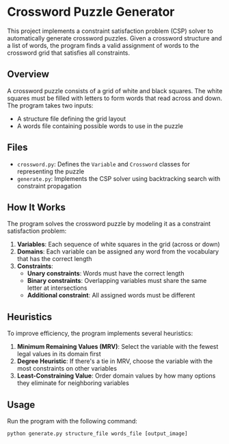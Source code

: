 # Crossword Puzzle Generator

This project implements a constraint satisfaction problem (CSP) solver to automatically generate crossword puzzles. 
Given a crossword structure and a list of words, the program finds a valid assignment of words to the crossword grid 
that satisfies all constraints.

## Overview

A crossword puzzle consists of a grid of white and black squares. The white squares must be filled with letters to form words that read across and down. 
The program takes two inputs:
- A structure file defining the grid layout
- A words file containing possible words to use in the puzzle

## Files

- `crossword.py`: Defines the `Variable` and `Crossword` classes for representing the puzzle
- `generate.py`: Implements the CSP solver using backtracking search with constraint propagation

## How It Works

The program solves the crossword puzzle by modeling it as a constraint satisfaction problem:

1. **Variables**: Each sequence of white squares in the grid (across or down)
2. **Domains**: Each variable can be assigned any word from the vocabulary that has the correct length
3. **Constraints**:
   - **Unary constraints**: Words must have the correct length
   - **Binary constraints**: Overlapping variables must share the same letter at intersections
   - **Additional constraint**: All assigned words must be different


## Heuristics

To improve efficiency, the program implements several heuristics:

1. **Minimum Remaining Values (MRV)**: Select the variable with the fewest legal values in its domain first
2. **Degree Heuristic**: If there's a tie in MRV, choose the variable with the most constraints on other variables
3. **Least-Constraining Value**: Order domain values by how many options they eliminate for neighboring variables

## Usage

Run the program with the following command:

```
python generate.py structure_file words_file [output_image]
```
